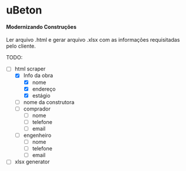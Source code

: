 # uBeton 

#### Modernizando Construções

Ler arquivo .html e gerar arquivo .xlsx com as informações requisitadas pelo cliente. 

TODO:

- [ ] html scraper
  - [x] Info da obra
    - [x] nome
    - [X] endereço
    - [x] estágio
  - [ ] nome da construtora
  - [ ] comprador
    - [ ] nome 
    - [ ] telefone 
    - [ ] email
  - [ ] engenheiro
    - [ ] nome 
    - [ ] telefone 
    - [ ] email
- [ ] xlsx generator